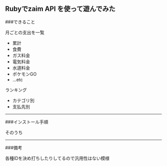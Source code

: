 ## Rubyでzaim API を使って遊んでみた

###できること

月ごとの支出を一覧

* 累計
* 食費
* ガス料金
* 電気料金
* 水道料金
* ポケモンGO
* ...etc

ランキング

* カテゴリ別
* 支払先別

***

###インストール手順

そのうち

***

###備考

各種IDを決め打ちしたりしてるので汎用性はない模様

